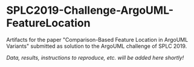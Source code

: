 # SPLC2019-Challenge-ArgoUML-FeatureLocation
Artifacts for the paper "Comparison-Based Feature Location in ArgoUML Variants" submitted as solution to the ArgoUML challenge of SPLC 2019.

*Data, results, instructions to reproduce, etc. will be added here shortly!*
